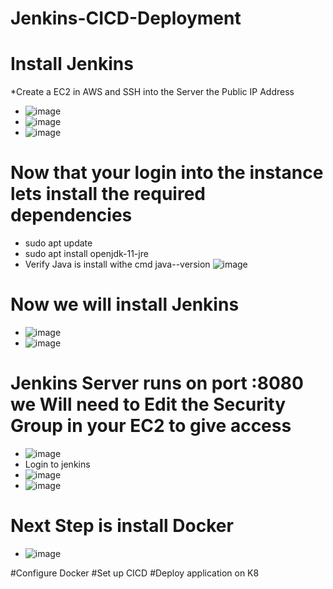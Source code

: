 # Jenkins-CICD-Deployment
# Install Jenkins
*Create a EC2 in AWS and SSH into the Server the Public IP Address
  * ![image](https://github.com/rogerbarrow/Jenkins-CICD-Deployment/assets/46138186/e0b02ead-47f1-4a3b-a13c-cb4e8f284423)
  * ![image](https://github.com/rogerbarrow/Jenkins-CICD-Deployment/assets/46138186/bc2f9968-06d5-4288-ab0b-e03bb0ec1d6c)
  * ![image](https://github.com/rogerbarrow/Jenkins-CICD-Deployment/assets/46138186/31a1672f-6da1-4019-93e8-d977a7e7c8c1)
# Now that your login into the instance lets install the required dependencies
  * sudo apt update
  * sudo apt install openjdk-11-jre
  * Verify Java is install withe cmd java--version
  ![image](https://github.com/rogerbarrow/Jenkins-CICD-Deployment/assets/46138186/c174a29b-7e7a-4b62-9e9a-b930dbd1ccd2)
# Now we will install Jenkins
 * ![image](https://github.com/rogerbarrow/Jenkins-CICD-Deployment/assets/46138186/52a01652-86a6-4adb-8cb4-89ed066e45c2)
 * ![image](https://github.com/rogerbarrow/Jenkins-CICD-Deployment/assets/46138186/88201736-8483-4276-bc4d-09b64c7d5130)
# Jenkins Server runs on port :8080 we Will need to Edit the Security Group in your EC2 to give access
  * ![image](https://github.com/rogerbarrow/Jenkins-CICD-Deployment/assets/46138186/83e78568-8bcc-47c9-a0a8-a3ca31e1e822)
   * Login to jenkins
   * ![image](https://github.com/rogerbarrow/Jenkins-CICD-Deployment/assets/46138186/0a3bfc22-aa42-4b85-8372-1d3704b0f18a)
   * ![image](https://github.com/rogerbarrow/Jenkins-CICD-Deployment/assets/46138186/7230ac5c-b99c-4ab2-8e1c-7279d33172a0)
# Next Step is install Docker 
  * ![image](https://github.com/rogerbarrow/Jenkins-CICD-Deployment/assets/46138186/598a7580-d41c-49ad-9896-7a996e9f55eb)







#Configure Docker
#Set up CICD
#Deploy application on K8
